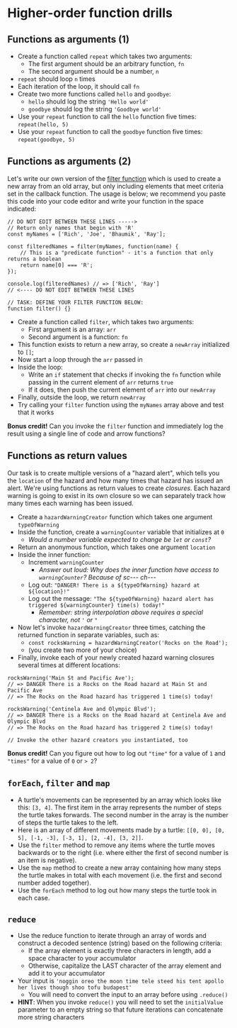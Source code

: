 # Higher-order function drills

## Functions as arguments (1)

* Create a function called `repeat` which takes two arguments:
    * The first argument should be an arbitrary function, `fn`
    * The second argument should be a number, `n`
* `repeat` should loop `n` times
* Each iteration of the loop, it should call `fn`
* Create two more functions called `hello` and `goodbye`:
    * `hello` should log the string `'Hello world'`
    * `goodbye` should log the string `'Goodbye world'`
* Use your `repeat` function to call the `hello` function five times: `repeat(hello, 5)`
* Use your `repeat` function to call the `goodbye` function five times: `repeat(goodbye, 5)`

## Functions as arguments (2)

Let's write our own version of the [filter function](https://developer.mozilla.org/en-US/docs/Web/JavaScript/Reference/Global_Objects/Array/filter) which is used to create a new array from an old array, but only including elements that meet criteria set in the callback function. The usage is below; we recommend you paste this code into your code editor and write your function in the space indicated:

```
// DO NOT EDIT BETWEEN THESE LINES ----->
// Return only names that begin with 'R'
const myNames = ['Rich', 'Joe', 'Bhaumik', 'Ray'];

const filteredNames = filter(myNames, function(name) {
    // This is a "predicate function" - it's a function that only returns a boolean
    return name[0] === 'R';
});

console.log(filteredNames) // => ['Rich', 'Ray']
// <---- DO NOT EDIT BETWEEN THESE LINES

// TASK: DEFINE YOUR FILTER FUNCTION BELOW:
function filter() {}
```

* Create a function called `filter`, which takes two arguments:
    * First argument is an array: `arr`
    * Second argument is a function: `fn`
* This function exists to return a new array, so create a `newArray` initialized to `[]`;
* Now start a loop through the `arr` passed in
* Inside the loop:
    * Write an `if` statement that checks if invoking the `fn` function while passing in the current element of `arr` returns `true`
    * If it does, then push the current element of `arr` into our `newArray`
* Finally, outside the loop, we return `newArray`
* Try calling your `filter` function using the `myNames` array above and test that it works

**Bonus credit!** Can you invoke the `filter` function and immediately log the result using a single line of code and arrow functions?

## Functions as return values

Our task is to create multiple versions of a "hazard alert", which tells you the `location` of the hazard and how many times that hazard has issued an alert. We're using functions as return values to create *closures*. Each hazard warning is going to exist in its own closure so we can separately track how many times each warning has been issued.

* Create a `hazardWarningCreator` function which takes one argument `typeOfWarning`
* Inside the function, create a `warningCounter` variable that initializes at `0`
    * *Would a number variable expected to change be `let` or `const`?*
* Return an anonymous function, which takes one argument `location`
* Inside the inner function:
    * Increment `warningCounter`
        * *Answer out loud: Why does the inner function have access to `warningCounter`? Because of sc--- ch---*
    * Log out: `"DANGER! There is a ${typeOfWarning} hazard at ${location}!"`
    * Log out the message: `"The ${typeOfWarning} hazard alert has triggered ${warningCounter} time(s) today!"`
        * *Remember: string interpolation above requires a special character, not `'` or `"`*
* Now let's invoke `hazardWarningCreator` three times, catching the returned function in separate variables, such as:
    * `const rocksWarning = hazardWarningCreator('Rocks on the Road');`
    * (you create two more of your choice)
* Finally, invoke each of your newly created hazard warning closures several times at different locations:
```
rocksWarning('Main St and Pacific Ave');
// => DANGER There is a Rocks on the Road hazard at Main St and Pacific Ave
// => The Rocks on the Road hazard has triggered 1 time(s) today!

rocksWarning('Centinela Ave and Olympic Blvd');
// => DANGER There is a Rocks on the Road hazard at Centinela Ave and Olympic Blvd
// => The Rocks on the Road hazard has triggered 2 time(s) today!

// Invoke the other hazard creators you instantiated, too
```

**Bonus credit!** Can you figure out how to log out `"time"` for a value of `1` and `"times"` for a value of `0` or `> 2`?

## `forEach`, `filter` and `map`

* A turtle's movements can be represented by an array which looks like this: `[3, 4]`.  The first item in the array represents the number of steps the turtle takes forwards.  The second number in the array is the number of steps the turtle takes to the left.
* Here is an array of different movements made by a turtle: `[[0, 0], [0, 5], [-1, -3], [-3, 1], [2, -4], [3, 2]]`.
* Use the `filter` method to remove any items where the turtle moves backwards or to the right (i.e. where either the first of second number is an item is negative).
* Use the `map` method to create a new array containing how many steps the turtle makes in total with each movement (i.e. the first and second number added together).
* Use the `forEach` method to log out how many steps the turtle took in each case.

## `reduce`

* Use the reduce function to iterate through an array of words and construct a decoded sentence (string) based on the following criteria:
  * If the array element is exactly three characters in length, add a space character to your accumulator
  * Otherwise, capitalize the LAST character of the array element and add it to your accumulator
* Your input is `'noggin oreo the moon time tele steed his tent apollo her lives though shoo tofu budapest'`
  * You will need to convert the input to an array before using `.reduce()`
* **HINT**: When you invoke `reduce()` you will need to set the `initialValue` parameter to an empty string so that future iterations can concatenate more string characters 